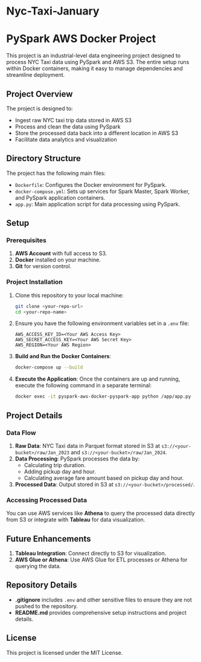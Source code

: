 # Nyc-Taxi-January
# PySpark AWS Docker Project

This project is an industrial-level data engineering project designed to process NYC Taxi data using PySpark and AWS S3. The entire setup runs within Docker containers, making it easy to manage dependencies and streamline deployment.

## Project Overview

The project is designed to:
- Ingest raw NYC taxi trip data stored in AWS S3
- Process and clean the data using PySpark
- Store the processed data back into a different location in AWS S3
- Facilitate data analytics and visualization

## Directory Structure

The project has the following main files:
- `Dockerfile`: Configures the Docker environment for PySpark.
- `docker-compose.yml`: Sets up services for Spark Master, Spark Worker, and PySpark application containers.
- `app.py`: Main application script for data processing using PySpark.

## Setup

### Prerequisites
1. **AWS Account** with full access to S3.
2. **Docker** installed on your machine.
3. **Git** for version control.

### Project Installation

1. Clone this repository to your local machine:
    ```bash
    git clone <your-repo-url>
    cd <your-repo-name>
    ```

2. Ensure you have the following environment variables set in a `.env` file:
    ```
    AWS_ACCESS_KEY_ID=<Your AWS Access Key>
    AWS_SECRET_ACCESS_KEY=<Your AWS Secret Key>
    AWS_REGION=<Your AWS Region>
    ```

3. **Build and Run the Docker Containers**:
    ```bash
    docker-compose up --build
    ```

4. **Execute the Application**:
    Once the containers are up and running, execute the following command in a separate terminal:
    ```bash
    docker exec -it pyspark-aws-docker-pyspark-app python /app/app.py
    ```

## Project Details

### Data Flow

1. **Raw Data**: NYC Taxi data in Parquet format stored in S3 at `s3://<your-bucket>/raw/Jan_2023` and `s3://<your-bucket>/raw/Jan_2024`.
2. **Data Processing**: PySpark processes the data by:
   - Calculating trip duration.
   - Adding pickup day and hour.
   - Calculating average fare amount based on pickup day and hour.
3. **Processed Data**: Output stored in S3 at `s3://<your-bucket>/processed/`.

### Accessing Processed Data

You can use AWS services like **Athena** to query the processed data directly from S3 or integrate with **Tableau** for data visualization.

## Future Enhancements

1. **Tableau Integration**: Connect directly to S3 for visualization.
2. **AWS Glue or Athena**: Use AWS Glue for ETL processes or Athena for querying the data.

## Repository Details

- **.gitignore** includes `.env` and other sensitive files to ensure they are not pushed to the repository.
- **README.md** provides comprehensive setup instructions and project details.

## License

This project is licensed under the MIT License.
